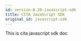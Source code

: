 ```yaml
---
id: version-0.20-javascript-sdk
title: CITA JavaScript SDK
original_id: javascript-sdk
---
```


This is cita javascript sdk doc
